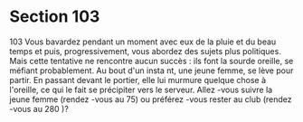 # Section 103

103
Vous bavardez pendant un moment avec eux de la pluie et du
beau temps et puis, progressivement, vous abordez des sujets
plus politiques. Mais cette tentative ne rencontre aucun succès :
ils font la sourde oreille, se méfiant probablement. Au bout d'un
insta nt, une jeune femme, se lève pour partir. En passant devant
le portier, elle lui murmure quelque chose à l'oreille, ce qui le fait
se précipiter vers le serveur. Allez -vous suivre la jeune femme
(rendez -vous au 75) ou préférez -vous  rester au club (rendez -vous
au 280 )?
